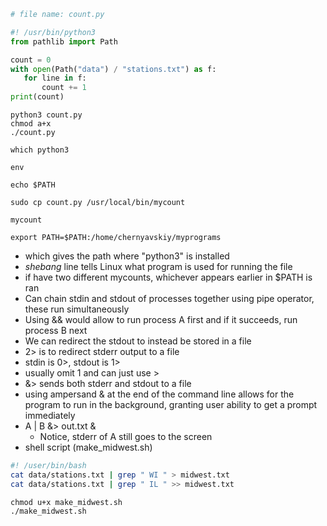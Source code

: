  ```Python
# file name: count.py

#! /usr/bin/python3 
from pathlib import Path

count = 0
with open(Path("data") / "stations.txt") as f:
	for line in f:
		count += 1
print(count)
```

```console
python3 count.py
chmod a+x
./count.py

which python3 

env

echo $PATH

sudo cp count.py /usr/local/bin/mycount

mycount

export PATH=$PATH:/home/chernyavskiy/myprograms
```
- which gives the path where "python3" is installed
- *shebang* line tells Linux what program is used for running the file
- if have two different mycounts, whichever appears earlier in $PATH is ran
- Can chain stdin and stdout of processes together using pipe operator, these run simultaneously
- Using && would allow to run process A first and if it succeeds, run process B next
- We can redirect the stdout to instead be stored in a file
- 2> is to redirect stderr output to a file
- stdin is 0>, stdout is 1>
- usually omit 1 and can just use >
- &> sends both stderr and stdout to a file
- using ampersand & at the end of the command line allows for the program to run in the background, granting user ability to get a prompt immediately
- A | B &> out.txt &
	- Notice, stderr of A still goes to the screen
- shell script (make_midwest.sh)
```sh
#! /user/bin/bash
cat data/stations.txt | grep " WI " > midwest.txt
cat data/stations.txt | grep " IL " >> midwest.txt
```
```
chmod u+x make_midwest.sh
./make_midwest.sh
```